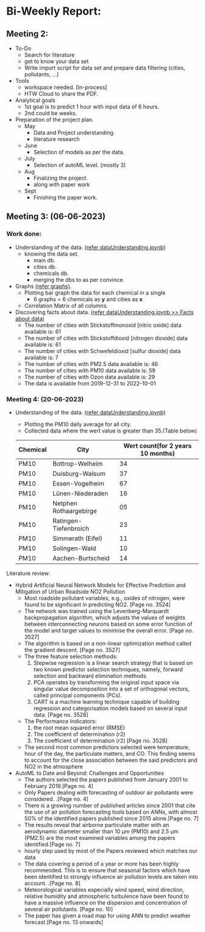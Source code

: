 # Bi-Weekly Report:

## Meeting 2:

- To-Do
  - Search for literature
  - get to know your data set
  - Write import script for data set and prepare data filtering (cities, pollutants, ...)
- Tools
  - workspace needed. [In-process]
  - HTW Cloud to share the PDF.
- Analytical goals
  - 1st goal is to predict 1 hour with input data of 6 hours.
  - 2nd could be weeks.
- Preparation of the project plan.
  - May
    - Data and Project understanding.
    - literature research
  - June
    - Selection of models as per the data.
  - July
    - Selection of autoML level. (mostly 3)
  - Aug
    - Finalizing the project.
    - along with paper work
  - Sept
    - Finishing the paper work.

## Meeting 3: (06-06-2023)

### Work done:

- Understanding of the data. [(refer dataUnderstanding.ipynb)](https://github.com/YashRevannavar/Auto-ML-On-De-Pollution/blob/master/script/dataUnderstanding.ipynb)
  - knowing the data set.
    - main db.
    - cities db.
    - chemicals db.
    - merging the dbs to as per convince.
- Graphs [(refer graphs)](https://github.com/YashRevannavar/Auto-ML-On-De-Pollution/tree/master/graphs).
  - Plotting bar graph the data for each chemical in a single
    - 6 graphs = 6 chemicals as **y** and cities as **x**
  - Correlation Matrix of all columns.
- Discovering facts about data. [(refer dataUnderstanding.ipynb >> Facts about data)](https://github.com/YashRevannavar/Auto-ML-On-De-Pollution/blob/master/script/dataUnderstanding.ipynb)
  - The number of cities with Stickstoffmonoxid [nitric oxide] data available is: 61
  - The number of cities with Stickstoffdioxid [nitrogen dioxide] data available is: 61
  - The number of cities with Schwefeldioxid [sulfur dioxide] data available is: 7
  - The number of cities with PM2.5 data available is: 46
  - The number of cities with PM10 data available is: 59
  - The number of cities with Ozon data available is: 29
  - The data is available from 2019-12-31 to 2022-10-01

### Meeting 4: (20-06-2023)

- Understanding of the data. [(refer dataUnderstanding.ipynb)](https://github.com/YashRevannavar/Auto-ML-On-De-Pollution/blob/yash-eda/script/dataUnderstanding.ipynb)

  - Plotting the PM10 daily average for all city.
  - Collected data where the wert value is greater than 35.(Table below)

  | Chemical | City                   | Wert count(for 2 years 10 months) |
  | -------- | ---------------------- | --------------------------------- |
  | PM10     | Bottrop-Welheim        | 34                                |
  | PM10     | Duisburg-Walsum        | 37                                |
  | PM10     | Essen-Vogelheim        | 67                                |
  | PM10     | Lünen-Niederaden       | 16                                |
  | PM10     | Netphen Rothaargebirge | 05                                |
  | PM10     | Ratingen-Tiefenbroich  | 23                                |
  | PM10     | Simmerath (Eifel)      | 11                                |
  | PM10     | Solingen-Wald          | 10                                |
  | PM10     | Aachen-Burtscheid      | 14                                |

Literature review:
- Hybrid Artificial Neural Network Models for Effective Prediction 
and Mitigation of Urban Roadside NO2 Pollution 
  - Most  roadside  pollutant  variables,  e.g.,  oxides  of  nitrogen,  were  found  to  be  significant  in  predicting  NO2. [Page no. 3524]
  - The network was trained using the Levenberg-Marquardt backpropagation algorithm, which adjusts the values of weights between interconnecting neurons based on some error function of the model  and  target  values  to  minimise  the  overall  error. [Page no. 3527]
  - The  algorithm  is  based  on  a  non-linear  optimization method  called  the  gradient  descent. [Page no. 3527]
  - The three feature selection methods:
    1. Stepwise  regression  is  a  linear  search  strategy  that  is  based  on  two  known  predictor  selection     techniques, namely,  forward selection and backward elimination  methods.
    2. PCA  operates  by  transforming  the  original  input  space  via  singular  value  decomposition  into  a  set  of orthogonal vectors, called principal components (PCs).
    3. CART  is  a  machine  learning  technique  capable  of  building  regression  and categorisation models  based  on several input data. [Page no. 3528]
  - The Performance Indicators:
    1. the root mean squared error (RMSE)
    2. The  coefficient  of  determination  (r2)
    3. The  coefficient  of  determination  (r2) [Page no. 3528]
  - The second most common predictors selected were temperature, hour of the day, the particulate matters, and CO. This finding seems to account for the close association between the said predictors and NO2 in the atmosphere
- AutoML to Date and Beyond: Challenges and Opportunities
  - The authors selected the papers published from January 2001 to February 2019.[Page no. 4]
  - Only Papers dealing with forecasting of outdoor air pollutants were considered. .[Page no. 4]
  - There is a growing number of published articles since 2001 that cite the use of air pollution forecasting tools based on ANNs, with almost 50% of the identified papers published since 2015 alone.[Page no. 7]
  - The results reveal that airborne particulate matter with an aerodynamic diameter smaller than 10 μm (PM10) and 2.5 μm (PM2.5) are the most examined variables among the papers identified.[Page no. 7]
  - hourly step used by most of the Papers reviewed which matches our data
  - The data covering a period of a year or more has been highly recommended. This is to ensure that seasonal factors which have been identified to strongly influence air pollution levels are taken into account. .[Page no. 8]
  - Meteorological variables especially wind speed, wind direction, relative humidity and atmospheric turbulence have been found to have a massive influence on the dispersion and concentration of several air pollutants. [Page no. 10]
  - The paper has given a road map for using ANN to predict weather forecast.[Page no. 13 onwards]